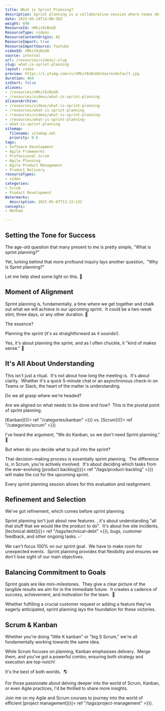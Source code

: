 ```yaml
---
title: What is Sprint Planning?
description: Sprint planning is a collaborative session where teams define and align on goals, tasks, and priorities for the next sprint, ensuring clarity and focus for effective delivery.
date: 2023-05-24T14:00:36Z
weight: 690
ResourceId: nMkit8zBxG0
ResourceType: videos
ResourceContentOrigin: AI
ResourceImport: true
ResourceImportSource: Youtube
videoId: nMkit8zBxG0
source: internal
url: /resources/videos/:slug
slug: what-is-sprint-planning
layout: video
preview: https://i.ytimg.com/vi/nMkit8zBxG0/maxresdefault.jpg
duration: 464
isShort: false
aliases:
- /resources/nMkit8zBxG0
- /resources/videos/what-is-sprint-planning
aliasesArchive:
- /resources/videos/what-is-sprint-planning
- /resources/what-is-sprint-planning
- /resources/videos/what-is-sprint-planning-
- /resources/what-is-sprint-planning-
- what-is-sprint-planning
sitemap:
  filename: sitemap.xml
  priority: 0.6
tags:
- Software Development
- Agile Frameworks
- Professional Scrum
- Agile Planning
- Agile Product Management
- Product Delivery
resourceTypes:
- video
categories:
- Scrum
- Product Development
Watermarks:
  description: 2025-05-07T13:12:13Z
concepts:
- Method

---
```

## Setting the Tone for Success

The age-old question that many present to me is pretty simple, "What is sprint planning?"

Yet, lurking behind that more profound inquiry lays another question,  "Why is Sprint planning?"

Let me help shed some light on this. 🚀

## Moment of Alignment

Sprint planning is, fundamentally, a time where we get together and chalk out what we will achieve in our upcoming sprint.  It could be a two-week stint, three days, or any other duration. 🔄 

The essence?

Planning the sprint (it's as straightforward as it sounds!).

Yes, it's about planning the sprint, and as I often chuckle, it "kind of makes sense." 🚀

## It's All About Understanding

This isn't just a ritual.  It's not about how long the meeting is.  It's about clarity.  Whether it's a quick 5-minute chat or an asynchronous check-in on Teams or Slack, the heart of the matter is understanding.

Do we all grasp where we're headed?

Are we aligned on what needs to be done and how?  This is the pivotal point of sprint planning.

[Kanban]({{< ref "/categories/kanban" >}}) vs. [Scrum]({{< ref "/categories/scrum" >}})

I've heard the argument, "We do Kanban, so we don't need Sprint planning." 🤼 

But when do you decide what to pull into the sprint?

That decision-making process is essentially sprint planning.  The difference is, in Scrum, you're actively involved.  It's about deciding which tasks from the ever-evolving [product backlog]({{< ref "/tags/product-backlog" >}}) will make the cut for the upcoming sprint.

Every sprint planning session allows for this evaluation and realignment.

## Refinement and Selection

We've got refinement, which comes before sprint planning.

Sprint planning isn't just about new features. , it's about understanding "all that stuff that we would like the product to do".  It's about live site incidents, [technical debt]({{< ref "/tags/technical-debt" >}}), bugs, customer feedback, and other ongoing tasks. ✅ 

We can't focus 100% on our sprint goal.  We have to make room for unexpected events.  Sprint planning provides that flexibility and ensures we don't lose sight of our main objectives.

## Balancing Commitment to Goals 

Sprint goals are like mini-milestones.  They give a clear picture of the tangible results we aim for in the immediate future.  It creates a cadence of success, achievement, and motivation for the team.  🎯

Whether fulfilling a crucial customer request or adding a feature they've eagerly anticipated, sprint planning lays the foundation for these victories.

## Scrum & Kanban

Whether you're doing "little K kanban" or "big S Scrum," we're all fundamentally working towards the same idea.

While Scrum focuses on planning, Kanban emphasises delivery.  Merge them, and you've got a powerful combo, ensuring both strategy and execution are top-notch! 

It's the best of both worlds.  🌎 

For those passionate about delving deeper into the world of Scrum, Kanban, or even Agile practices, I'd be thrilled to share more insights.

Join me on my Agile and Scrum courses to journey into the world of efficient [project management]({{< ref "/tags/project-management" >}}).

